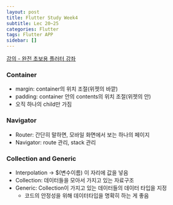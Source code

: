 ```yaml
---
layout: post
title: Flutter Study Week4
subtitle: Lec 20~25
categories: Flutter
tags: Flutter APP
sidebar: []
---
```




[강의 - 완전 초보용 플러터 강좌](https://www.youtube.com/watch?v=AdYRASHRKwE&list=PLQt_pzi-LLfpcRFhWMywTePfZ2aPapvyl)

### Container

- margin: container의 위치 조절(위젯의 바깥)
- padding: container 안의 contents의 위치 조절(위젯의 안)
- 오직 하나의 child만 가짐

### Navigator

- Router: 간단히 말하면, 모바일 화면에서 보는 하나의 페이지
- Navigator: route 관리, stack 관리

### Collection and Generic

- Interpolation → $(변수이름) 이 자리에 값을 넣음
- Collection: 데이터들을 모아서 가지고 있는 자료구조
- Generic: Collection이 가지고 있는 데이터들의 데이터 타입을 지정
  - 코드의 안정성을 위해 데이터타입을 명확히 하는 게 좋음
